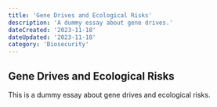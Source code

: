 ```yaml
---
title: 'Gene Drives and Ecological Risks'
description: 'A dummy essay about gene drives.'
dateCreated: '2023-11-18'
dateUpdated: '2023-11-18'
category: 'Biosecurity'
---
```


## Gene Drives and Ecological Risks

This is a dummy essay about gene drives and ecological risks.
